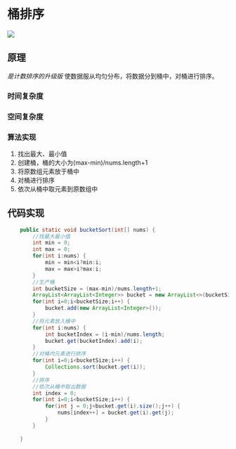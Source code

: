 桶排序
====

![](https://img-blog.csdnimg.cn/20190219081232815.png)

原理
----
*是计数排序的升级版*
使数据服从均匀分布，将数据分到桶中，对桶进行排序。

### 时间复杂度

### 空间复杂度


### 算法实现
1. 找出最大、最小值
2. 创建桶，桶的大小为(max-min)/nums.length+1
3. 将原数组元素放于桶中
4. 对桶进行排序
5. 依次从桶中取元素到原数组中

代码实现
----

```java
	public static void bucketSort(int[] nums) {
		//找最大最小值
		int min = 0;
		int max = 0;
		for(int i:nums) {
			min = min<i?min:i;
			max = max>i?max:i;
		}
		//生产桶
		int bucketSize = (max-min)/nums.length+1;
		ArrayList<ArrayList<Integer>> bucket = new ArrayList<>(bucketSize);
		for(int i=0;i<bucketSize;i++) {
			bucket.add(new ArrayList<Integer>());
		}
		//将元素放入桶中
		for(int i:nums) {
			int bucketIndex = (i-min)/nums.length;
			bucket.get(bucketIndex).add(i);
		}
		//对桶内元素进行排序
		for(int i=0;i<bucketSize;i++) {
			Collections.sort(bucket.get(i));
		}
		//排序
		//依次从桶中取出数据
		int index = 0;
		for(int i=0;i<bucketSize;i++) {
			for(int j = 0;j<bucket.get(i).size();j++) {
				nums[index++] = bucket.get(i).get(j);
			}
		}
		
	}
```


  
